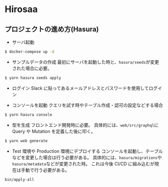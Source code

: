 # Hirosaa

## プロジェクトの進め方(Hasura)

- サーバ起動

```bash
$ docker-compose up -d
```

- サンプルデータの作成
  最初にサーバを起動した時と、`hasura/seeds`が変更された場合に必要。

```bash
$ yarn hasura seeds apply
```

- ログイン
  Slack に貼ってあるメールアドレスとパスワードを使用してログイン

- コンソールを起動
  クエリを試す時やテーブル作成・認可の設定などする場合

```bash
$ yarn hasura console
```

- 型を生成
  フロントエンド開発時に必要。
  具体的には、`web/src/graphql`に Query や Mutation を定義した後に叩く。

```bash
$ yarn web generate
```

- Test 環境や Production 環境にデプロイする
  コンソールを起動し、テーブルなどを変更した場合は行う必要がある。
  具体的には、`hasura/migrations`や`hasura/metadata`などが変更された時。
  これは今後 CI/CD に組み込むが現在は手動で行う必要がある。

```bash
bin/apply-all
```
